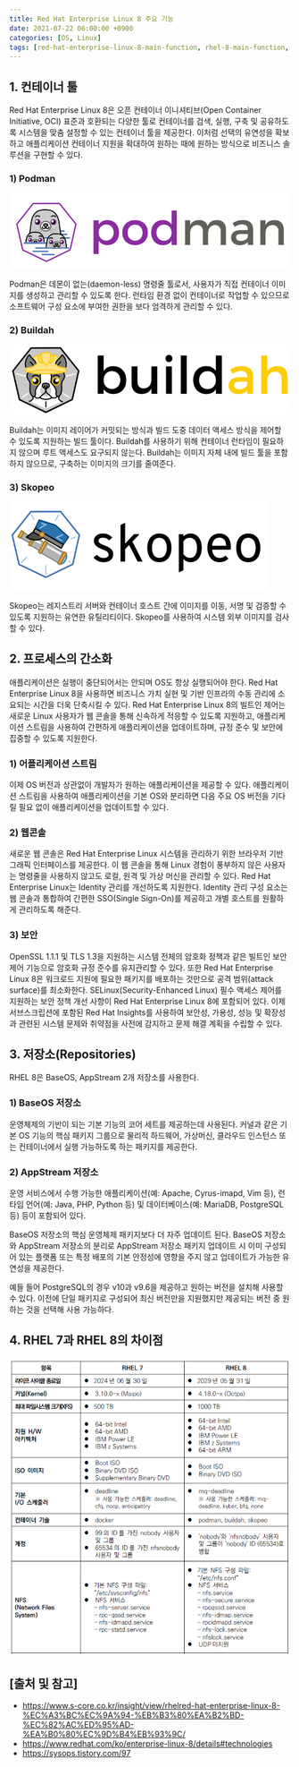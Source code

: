 ```yaml
---
title: Red Hat Enterprise Linux 8 주요 기능
date: 2021-07-22 06:00:00 +0900
categories: [OS, Linux]
tags: [red-hat-enterprise-linux-8-main-function, rhel-8-main-function, rhel-8-function, red-hat-enterprise-linux-8-주요-기능, rhel-8-주요-기능, rhel-8-기능]
---
```


## 1. 컨테이너 툴
Red Hat Enterprise Linux 8은 오픈 컨테이너 이니셔티브(Open Container Initiative, OCI) 표준과 호환되는 다양한 툴로 컨테이너를 검색, 실행, 구축 및 공유하도록 시스템을 맞춤 설정할 수 있는 컨테이너 툴을 제공한다. 이처럼 선택의 유연성을 확보하고 애플리케이션 컨테이너 지원을 확대하여 원하는 때에 원하는 방식으로 비즈니스 솔루션을 구현할 수 있다.

### 1) Podman

![podman](/assets/img/2021-07-22-rhel-8-main-function/podman.png)

Podman은 데몬이 없는(daemon-less) 명령줄 툴로서, 사용자가 직접 컨테이너 이미지를 생성하고 관리할 수 있도록 한다. 런타임 환경 없이 컨테이너로 작업할 수 있으므로 소프트웨어 구성 요소에 부여한 권한을 보다 엄격하게 관리할 수 있다.

### 2) Buildah

![buildah](/assets/img/2021-07-22-rhel-8-main-function/buildah.png)

Buildah는 이미지 레이어가 커밋되는 방식과 빌드 도중 데이터 액세스 방식을 제어할 수 있도록 지원하는 빌드 툴이다. Buildah를 사용하기 위해 컨테이너 런타임이 필요하지 않으며 루트 액세스도 요구되지 않는다. Buildah는 이미지 자체 내에 빌드 툴을 포함하지 않으므로, 구축하는 이미지의 크기를 줄여준다.

### 3) Skopeo

![skopeo](/assets/img/2021-07-22-rhel-8-main-function/skopeo.png)

Skopeo는 레지스트리 서버와 컨테이너 호스트 간에 이미지를 이동, 서명 및 검증할 수 있도록 지원하는 유연한 유틸리티이다. Skopeo를 사용하여 시스템 외부 이미지를 검사할 수 있다.

## 2. 프로세스의 간소화
애플리케이션은 실행이 중단되어서는 안되며 OS도 항상 실행되어야 한다. Red Hat Enterprise Linux 8을 사용하면 비즈니스 가치 실현 및 기반 인프라의 수동 관리에 소요되는 시간을 더욱 단축시킬 수 있다. Red Hat Enterprise Linux 8의 빌트인 제어는 새로운 Linux 사용자가 웹 콘솔을 통해 신속하게 적응할 수 있도록 지원하고, 애플리케이션 스트림을 사용하여 간편하게 애플리케이션을 업데이트하며, 규정 준수 및 보안에 집중할 수 있도록 지원한다.

### 1) 어플리케이션 스트림
이제 OS 버전과 상관없이 개발자가 원하는 애플리케이션을 제공할 수 있다. 애플리케이션 스트림을 사용하여 애플리케이션을 기본 OS와 분리하면 다음 주요 OS 버전을 기다릴 필요 없이 애플리케이션을 업데이트할 수 있다.

### 2) 웹콘솔
새로운 웹 콘솔은 Red Hat Enterprise Linux 시스템을 관리하기 위한 브라우저 기반 그래픽 인터페이스를 제공한다. 이 웹 콘솔을 통해 Linux 경험이 풍부하지 않은 사용자는 명령줄을 사용하지 않고도 로컬, 원격 및 가상 머신을 관리할 수 있다. Red Hat Enterprise Linux는 Identity 관리를 개선하도록 지원한다. Identity 관리 구성 요소는 웹 콘솔과 통합하여 간편한 SSO(Single Sign-On)를 제공하고 개별 호스트를 원활하게 관리하도록 해준다.

### 3) 보안
OpenSSL 1.1.1 및 TLS 1.3을 지원하는 시스템 전체의 암호화 정책과 같은 빌트인 보안 제어 기능으로 암호화 규정 준수를 유지관리할 수 있다. 또한 Red Hat Enterprise Linux 8은 워크로드 지원에 필요한 패키지를 배포하는 것만으로 공격 범위(attack surface)를 최소화한다. SELinux(Security-Enhanced Linux) 필수 액세스 제어를 지원하는 보안 정책 개선 사항이 Red Hat Enterprise Linux 8에 포함되어 있다. 이제 서브스크립션에 포함된 Red Hat Insights를 사용하여 보안성, 가용성, 성능 및 확장성과 관련된 시스템 문제와 취약점을 사전에 감지하고 문제 해결 계획을 수립할 수 있다.

## 3. 저장소(Repositories)
RHEL 8은 BaseOS, AppStream 2개 저장소를 사용한다.

### 1) BaseOS 저장소
운영체제의 기반이 되는 기본 기능의 코어 세트를 제공하는데 사용된다. 커널과 같은 기본 OS 기능의 핵심 패키지 그룹으로 물리적 하드웨어, 가상머신, 클라우드 인스턴스 또는 컨테이너에서 실행 가능하도록 하는 패키지를 제공한다.

### 2) AppStream 저장소
운영 서비스에서 수행 가능한 애플리케이션(예: Apache, Cyrus-imapd, Vim 등), 런타임 언어(예: Java, PHP, Python 등) 및 데이터베이스(예: MariaDB, PostgreSQL 등) 등이 포함되어 있다.

BaseOS 저장소의 핵심 운영체제 패키지보다 더 자주 업데이트 된다. BaseOS 저장소와 AppStream 저장소의 분리로 AppStream 저장소 패키지 업데이트 시 이미 구성되어 있는 플랫폼 또는 특정 배포의 기본 안정성에 영향을 주지 않고 업데이트가 가능한 유연성을 제공한다.

예들 들어 PostgreSQL의 경우 v10과 v9.6을 제공하고 원하는 버전을 설치해 사용할 수 있다. 이전에 단일 패키지로 구성되어 최신 버전만을 지원했지만 제공되는 버전 중 원하는 것을 선택해 사용 가능하다.

## 4. RHEL 7과 RHEL 8의 차이점

![difference](/assets/img/2021-07-22-rhel-8-main-function/difference.png)

## [출처 및 참고]
* <https://www.s-core.co.kr/insight/view/rhelred-hat-enterprise-linux-8-%EC%A3%BC%EC%9A%94-%EB%B3%80%EA%B2%BD-%EC%82%AC%ED%95%AD-%EA%B0%80%EC%9D%B4%EB%93%9C/>
* <https://www.redhat.com/ko/enterprise-linux-8/details#technologies>
* <https://sysops.tistory.com/97>
